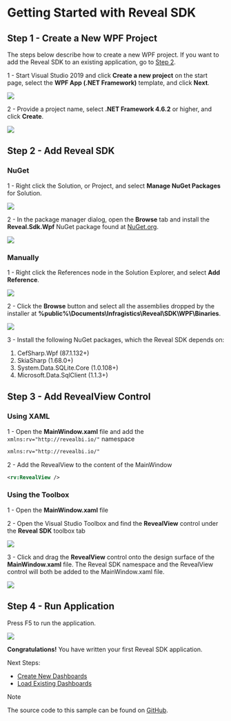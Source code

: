 # Getting Started with Reveal SDK

## Step 1 - Create a New WPF Project
The steps below describe how to create a new WPF project. If you want to add the Reveal SDK to an existing application, go to [Step 2](#step-2---add-reveal-sdk).

1 - Start Visual Studio 2019 and click **Create a new project** on the start page, select the **WPF App (.NET Framework)** template, and click **Next**.

![](images/getting-started-new-wpf-project.jpg)

2 - Provide a project name, select **.NET Framework 4.6.2** or higher, and click **Create**.

![](images/getting-started-new-wpf-project-name.jpg)

## Step 2 - Add Reveal SDK

### NuGet

1 - Right click the Solution, or Project, and select **Manage NuGet Packages** for Solution.

![](images/getting-started-nuget-packages-manage.jpg)

2 - In the package manager dialog, open the **Browse** tab and install the **Reveal.Sdk.Wpf** NuGet package found at [NuGet.org](https://www.nuget.org/packages/Reveal.Sdk.Wpf/).

![](images/getting-started-nuget-packages-install.jpg)

### Manually

1 - Right click the References node in the Solution Explorer, and select **Add Reference**.

![](images/getting-started-references-add.jpg)

2 - Click the **Browse** button and select all the assemblies dropped by the installer at **%public%\Documents\Infragistics\Reveal\SDK\WPF\Binaries**.

![](images/getting-started-references-browse.jpg)

3 - Install the following NuGet packages, which the Reveal SDK depends on:
   1. CefSharp.Wpf (87.1.132+) 
   2. SkiaSharp (1.68.0+)
   3. System.Data.SQLite.Core (1.0.108+)
   4. Microsoft.Data.SqlClient (1.1.3+)

## Step 3 - Add RevealView Control

### Using XAML

1 - Open the **MainWindow.xaml** file and add the `xmlns:rv="http://revealbi.io/"` namespace

```xml
xmlns:rv="http://revealbi.io/"
```

2 - Add the RevealView to the content of the MainWindow

```xml
<rv:RevealView />
```

### Using the Toolbox

1 - Open the **MainWindow.xaml** file

2 - Open the Visual Studio Toolbox and find the **RevealView** control under the **Reveal SDK** toolbox tab

![](images/getting-started-toolbox.jpg)

3 - Click and drag the **RevealView** control onto the design surface of the **MainWindow.xaml** file. The Reveal SDK namespace and the RevealView control will both be added to the MainWindow.xaml file.

![](images/getting-started-mainwindow.jpg)

## Step 4 - Run Application

Press F5 to run the application.

![](images/getting-started-running-app.jpg)

**Congratulations!** You have written your first Reveal SDK application.

Next Steps:
- [Create New Dashboards](creating-dashboards.md)
- [Load Existing Dashboards](loading-dashboards.md)

> [!NOTE]
> The source code to this sample can be found on [GitHub](https://github.com/RevealBi/sdk-samples-wpf/tree/master/01-GettingStarted).